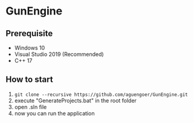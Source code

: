 # GunEngine

## Prerequisite

- Windows 10 
- Visual Studio 2019 (Recommended) 
- C++ 17

## How to start

1. `git clone --recursive https://github.com/aguengoer/GunEngine.git`
2. execute "GenerateProjects.bat" in the root folder
3. open .sln file 
4. now you can run the application 
